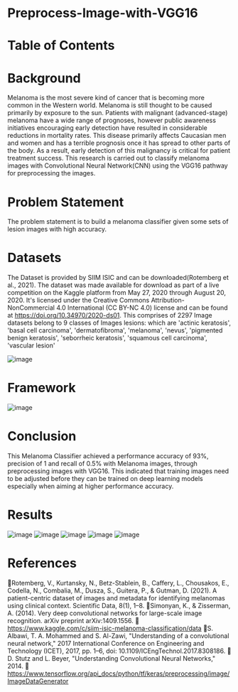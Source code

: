 # Preprocess-Image-with-VGG16
# Table of Contents
# Background
Melanoma is the most severe kind of cancer that is becoming more common in the Western world. Melanoma is still thought to be caused primarily by exposure to the sun. Patients    with malignant (advanced-stage) melanoma have a wide range of prognoses, however public awareness initiatives encouraging early detection have resulted in considerable reductions in mortality rates. This disease primarily affects Caucasian men and women and has a terrible prognosis once it has spread to other parts of the body. As a result, early detection of this malignancy is critical for patient treatment success.
This research is carried out to classify melanoma images with Convolutional Neural Network(CNN) using the VGG16 pathway for preprocessing the images. 

# Problem Statement
The problem statement is to build a melanoma classifier given some sets of lesion images with high accuracy.

# Datasets
The Dataset is provided by SIIM ISIC and can be downloaded(Rotemberg et al., 2021). The dataset was made available for download as part of a live competition on the Kaggle platform from May 27, 2020 through August 20, 2020. It's licensed under the Creative Commons Attribution-NonCommercial 4.0 International (CC BY-NC 4.0) license and can be found at https://doi.org/10.34970/2020-ds01. This comprises of 2297 Image datasets belong to 9 classes of Images lesions:  which are 'actinic keratosis', 'basal cell carcinoma', 'dermatofibroma', 'melanoma', 'nevus', 'pigmented benign keratosis', 'seborrheic keratosis', 'squamous cell carcinoma', 'vascular lesion'

![image](https://user-images.githubusercontent.com/74154451/129666161-a15f902f-cf7d-4d95-9049-971ce3cd4765.png)

# Framework
![image](https://user-images.githubusercontent.com/74154451/129666087-42cd1b85-c5ad-44b4-8105-e4981d2aed22.png)

# Conclusion

This Melanoma Classifier achieved a performance accuracy of 93%, precision of 1 and recall of 0.5% with Melanoma images, through preprocessing images with VGG16. This indicated that training images need to be adjusted before they can be trained on deep learning models especially when aiming at higher performance accuracy.

# Results
![image](https://user-images.githubusercontent.com/74154451/129665717-4441eb87-83ac-49d2-8849-58a61b6d611b.png)
![image](https://user-images.githubusercontent.com/74154451/129665775-c2085a53-7de9-4304-a0d1-6aac7e456146.png)
![image](https://user-images.githubusercontent.com/74154451/129665853-b2bdd0d3-cb60-4eb6-b656-521b2469f1ce.png)
![image](https://user-images.githubusercontent.com/74154451/129665972-f3d74a33-dad2-4eae-820d-5d326a734088.png)
![image](https://user-images.githubusercontent.com/74154451/129666015-bca7dc65-4522-4d9c-bb4f-00cdc792e1c5.png)

# References
📌Rotemberg, V., Kurtansky, N., Betz-Stablein, B., Caffery, L., Chousakos, E., Codella, N., Combalia, M., Dusza, S., Guitera, P., & Gutman, D. (2021). A patient-centric dataset of images and metadata for identifying melanomas using clinical context. Scientific Data, 8(1), 1–8.
📌Simonyan, K., & Zisserman, A. (2014). Very deep convolutional networks for large-scale image recognition. arXiv preprint arXiv:1409.1556.
📌https://www.kaggle.com/c/siim-isic-melanoma-classification/data
📌S. Albawi, T. A. Mohammed and S. Al-Zawi, "Understanding of a convolutional neural network," 2017 International Conference on Engineering and Technology (ICET), 2017, pp. 1–6, doi: 10.1109/ICEngTechnol.2017.8308186.
📌D. Stutz and L. Beyer, "Understanding Convolutional Neural Networks," 2014.
📌https://www.tensorflow.org/api_docs/python/tf/keras/preprocessing/image/ImageDataGenerator

